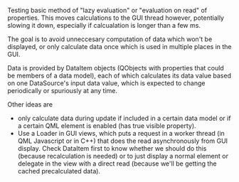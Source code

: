 

Testing basic method of "lazy evaluation" or "evaluation on read" of properties.  This moves calculations to the GUI thread however, potentially slowing it down, especially if calcualation is longer than a few ms.  

The goal is to avoid unneccesary computation of data which won't be displayed, or only calculate data once which is used in multiple places in the GUI. 

Data is provided by DataItem objects (QObjects with properties that could be members of a data model), each of which calculates its data value based on one DataSource's input data value, which is expected to change periodically or spuriously at any time. 

Other ideas are 
  * only calculate data during update if included in a certain data model or if a certain QML element is enabled (has true visible property).
  * Use a Loader in GUI views, which puts a request in a worker thread (in QML Javascript or in C++) that does the read asynchronously from GUI display.  Check DataItem first to know whether we should do this (because recalculation is needed) or to just display a normal element or delegate in the view with a direct read (because we'll be getting the cached precalculated data).
